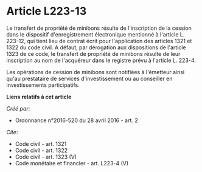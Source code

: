 # Article L223-13

Le transfert de propriété de minibons résulte de l'inscription de la cession dans le dispositif d'enregistrement électronique
mentionné à l'article L. 223-12, qui tient lieu de contrat écrit pour l'application des articles 1321 et 1322 du code civil.
A défaut, par dérogation aux dispositions de l'article 1323 de ce code, le transfert de propriété de minibons résulte de leur
inscription au nom de l'acquéreur dans le registre prévu à l'article L. 223-4. 

Les opérations de cession de minibons sont notifiées à l'émetteur ainsi qu'au prestataire de services d'investissement ou au
conseiller en investissements participatifs.

**Liens relatifs à cet article**

_Créé par_:

  - Ordonnance n°2016-520 du 28 avril 2016 - art. 2

_Cite_:

  - Code civil - art. 1321
  - Code civil - art. 1322
  - Code civil - art. 1323 (V)
  - Code monétaire et financier - art. L223-4 (V)
